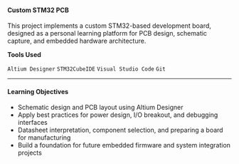 #### Custom STM32 PCB
This project implements a custom STM32-based development board, designed as a personal learning platform for PCB design, schematic capture, and embedded hardware architecture.

**Tools Used**

`Altium Designer`
`STM32CubeIDE`
`Visual Studio Code`
`Git`

---

#### **Learning Objectives**

- Schematic design and PCB layout using Altium Designer
- Apply best practices for power design, I/O breakout, and debugging interfaces
- Datasheet interpretation, component selection, and preparing a board for manufacturing
- Build a foundation for future embedded firmware and system integration projects

